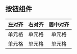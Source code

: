 ## 按钮组件

<common-DemoCode title="基本用法" description="基本按钮用法:">
  <test-button></test-button>
  <highlight-code slot="codeText" lang="vue">
    <template>
        <!--button 类型样式  -->
        <demo-button>默认按钮</demo-button>
        <demo-button type="primary">主要按钮</demo-button>
        <demo-button type="success">成功按钮</demo-button>
        <demo-button type="info">信息按钮</demo-button>
        <demo-button type="warning">警告按钮</demo-button>
        <demo-button type="danger">危险按钮</demo-button>
        <!-- 朴素按钮 -->
        <demo-button >默认按钮</demo-button>
        <demo-button type="primary" :plain="true">主要按钮</demo-button>
        <demo-button type="success" :plain="true">成功按钮</demo-button>
        <demo-button type="info" :plain="true">信息按钮</demo-button>
        <demo-button type="warning" :plain="true">警告按钮</demo-button>
        <demo-button type="danger" :plain="true">危险按钮</demo-button>
    </template>
  </highlight-code>
</common-DemoCode>

| 左对齐 | 右对齐 | 居中对齐 |
| :-----| ----: | :----: |
| 单元格 | 单元格 | 单元格 |
| 单元格 | 单元格 | 单元格 |
